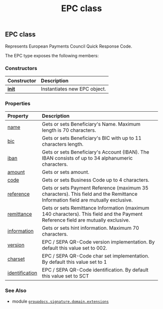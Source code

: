 ﻿---
title: EPC class
second_title: GroupDocs.Signature for Python via .NET API References
description: 
type: docs
url: /python-net/groupdocs.signature.domain.extensions/epc/
is_root: false
weight: 50
---

## EPC class

Represents European Payments Council Quick Response Code.



The EPC type exposes the following members:

### Constructors
| Constructor | Description |
| :- | :- |
| [__init__](/signature/python-net/groupdocs.signature.domain.extensions/epc/__init__/#) | Instantiates new EPC object. |


### Properties
| Property | Description |
| :- | :- |
| [name](/signature/python-net/groupdocs.signature.domain.extensions/epc/name) | Gets or sets Beneficiary's Name. Maximum length is 70 characters. |
| [bic](/signature/python-net/groupdocs.signature.domain.extensions/epc/bic) | Gets or sets Beneficiary's BIC with up to 11 characters length. |
| [iban](/signature/python-net/groupdocs.signature.domain.extensions/epc/iban) | Gets or sets Beneficiary's Account (IBAN). The IBAN consists of up to 34 alphanumeric characters. |
| [amount](/signature/python-net/groupdocs.signature.domain.extensions/epc/amount) | Gets or sets amount. |
| [code](/signature/python-net/groupdocs.signature.domain.extensions/epc/code) | Gets or sets Business Code up to 4 characters. |
| [reference](/signature/python-net/groupdocs.signature.domain.extensions/epc/reference) | Gets or sets Payment Reference (maximum 35 characters). This field and the Remittance Information field are mutually exclusive. |
| [remittance](/signature/python-net/groupdocs.signature.domain.extensions/epc/remittance) | Gets or sets Remittance Information (maximum 140 characters). This field and the Payment Reference field are mutually exclusive. |
| [information](/signature/python-net/groupdocs.signature.domain.extensions/epc/information) | Gets or sets hint information. Maximum 70 characters. |
| [version](/signature/python-net/groupdocs.signature.domain.extensions/epc/version) | EPC / SEPA QR-Code version implementation. By default this value set to 002. |
| [charset](/signature/python-net/groupdocs.signature.domain.extensions/epc/charset) | EPC / SEPA QR-Code char set implementation. By default this value set to 1 |
| [identification](/signature/python-net/groupdocs.signature.domain.extensions/epc/identification) | EPC / SEPA QR-Code identification. By default this value set to SCT |



### See Also
* module [`groupdocs.signature.domain.extensions`](..)
